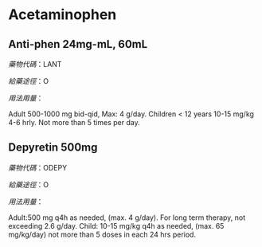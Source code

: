 # Acetaminophen

## Anti-phen 24mg-mL, 60mL

*藥物代碼*：LANT

*給藥途徑*：O

*用法用量*：

Adult 500-1000 mg bid-qid, Max: 4 g/day. Children < 12 years 10-15 mg/kg 4-6 hrly. Not more than 5 times per day.

## Depyretin 500mg

*藥物代碼*：ODEPY

*給藥途徑*：O

*用法用量*：

Adult:500 mg q4h as needed, (max. 4 g/day). For long term therapy, not exceeding 2.6 g/day.
Child: 10-15 mg/kg q4h as needed, (max. 65 mg/kg/day) not more than 5 doses in each 24 hrs period.

